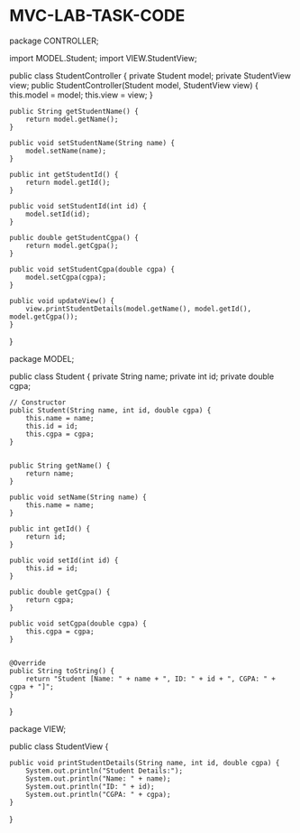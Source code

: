 # MVC-LAB-TASK-CODE 
package CONTROLLER;

import MODEL.Student;
import VIEW.StudentView;

public class StudentController {
    private Student model;
    private StudentView view;
    public StudentController(Student model, StudentView view) {
        this.model = model;
        this.view = view;
    }

    public String getStudentName() {
        return model.getName();
    }

    public void setStudentName(String name) {
        model.setName(name);
    }

    public int getStudentId() {
        return model.getId();
    }

    public void setStudentId(int id) {
        model.setId(id);
    }

    public double getStudentCgpa() {
        return model.getCgpa();
    }

    public void setStudentCgpa(double cgpa) {
        model.setCgpa(cgpa);
    }

    public void updateView() {
        view.printStudentDetails(model.getName(), model.getId(), model.getCgpa());
    }
}




package MODEL;



public class Student {
    private String name;
    private int id;
    private double cgpa;

    // Constructor
    public Student(String name, int id, double cgpa) {
        this.name = name;
        this.id = id;
        this.cgpa = cgpa;
    }

 
    public String getName() {
        return name;
    }

    public void setName(String name) {
        this.name = name;
    }

    public int getId() {
        return id;
    }

    public void setId(int id) {
        this.id = id;
    }

    public double getCgpa() {
        return cgpa;
    }

    public void setCgpa(double cgpa) {
        this.cgpa = cgpa;
    }


    @Override
    public String toString() {
        return "Student [Name: " + name + ", ID: " + id + ", CGPA: " + cgpa + "]";
    }
}




package VIEW;

public class StudentView {
   
    public void printStudentDetails(String name, int id, double cgpa) {
        System.out.println("Student Details:");
        System.out.println("Name: " + name);
        System.out.println("ID: " + id);
        System.out.println("CGPA: " + cgpa);
    }
}

